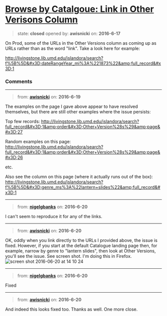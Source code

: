 # [Browse by Catalgoue: Link in Other Verisons Column](https://github.com/livingstoneonline/livingstoneonline/issues/64)

> state: **closed** opened by: **awisnicki** on: **2016-6-17**

On Prod, some of the URLs in the Other Versions column as coming up as URLs rather than as the word &quot;link&quot;. Take a look here for example:

http://livingstone.lib.umd.edu/islandora/search?f%5B%5D&#x3D;dateRangeYear_mi%3A%221873%22&amp;full_record&#x3D;1


### Comments

---
> from: [**awisnicki**](https://github.com/livingstoneonline/livingstoneonline/issues/64#issuecomment-227037570) on: **2016-6-19**

The examples on the page I gave above appear to have resolved themselves, but there are still other examples where the issue persists:

Top few records:
http://livingstone.lib.umd.edu/islandora/search?full_record&#x3D;1&amp;order&#x3D;Other+Version%28s%29&amp;page&#x3D;27

Random examples on this page:
http://livingstone.lib.umd.edu/islandora/search?full_record&#x3D;1&amp;order&#x3D;Other+Version%28s%29&amp;page&#x3D;26

etc.

Also see the column on this page (where it actually runs out of the box): 
http://livingstone.lib.umd.edu/islandora/search?f%5B%5D&#x3D;genre_ms%3A%22lantern+slides%22&amp;full_record&#x3D;1

---
> from: [**nigelgbanks**](https://github.com/livingstoneonline/livingstoneonline/issues/64#issuecomment-227236998) on: **2016-6-20**

I can&#x27;t seem to reproduce it for any of the links.

---
> from: [**awisnicki**](https://github.com/livingstoneonline/livingstoneonline/issues/64#issuecomment-227239808) on: **2016-6-20**

OK, oddly when you link directly to the URLs I provided above, the issue is fixed. However, if you start at the default Catalogue landing page then, for example, narrow by genre to &quot;lantern slides&quot;, then look at Other Versions, you&#x27;ll see the issue. See screen shot. I&#x27;m doing this in Firefox.
![screen shot 2016-06-20 at 14 10 24](https://cloud.githubusercontent.com/assets/12518623/16207054/e3d375fa-36f0-11e6-83d1-906aca6668f1.png)

---
> from: [**nigelgbanks**](https://github.com/livingstoneonline/livingstoneonline/issues/64#issuecomment-227249046) on: **2016-6-20**

Fixed

---
> from: [**awisnicki**](https://github.com/livingstoneonline/livingstoneonline/issues/64#issuecomment-227250643) on: **2016-6-20**

And indeed this looks fixed too. Thanks as well. One more close.

